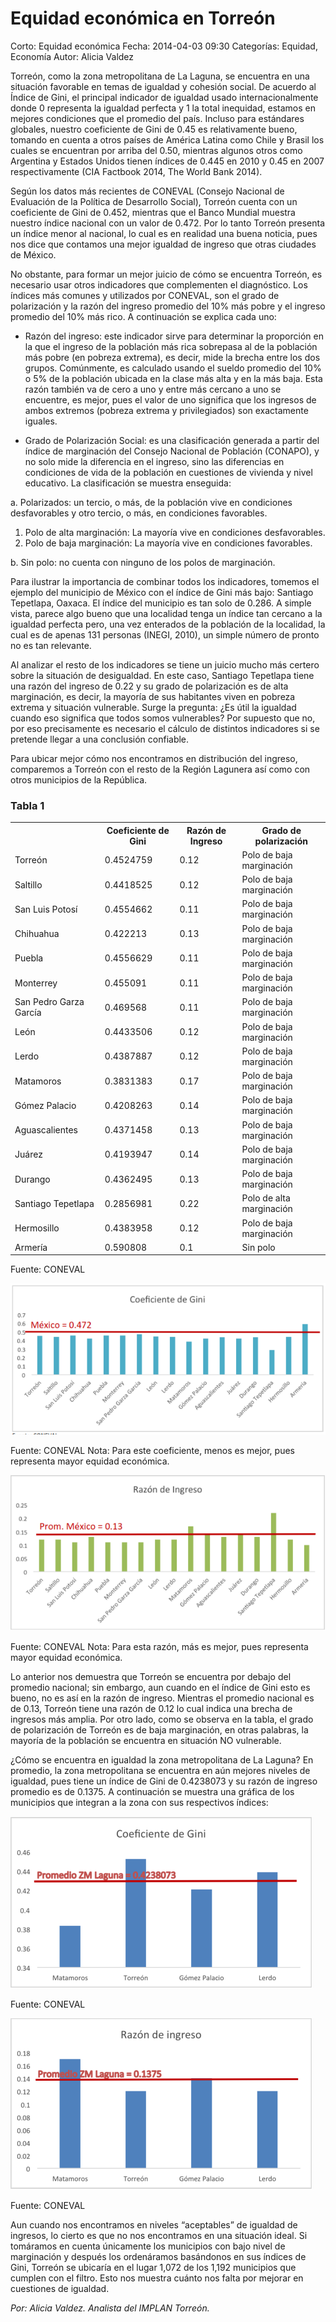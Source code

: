 Equidad económica en Torreón
============================

Corto: Equidad económica
Fecha: 2014-04-03 09:30
Categorías: Equidad, Economía
Autor: Alicia Valdez

Torreón, como la zona metropolitana de La Laguna, se encuentra en una situación favorable en temas de igualdad y cohesión social. De acuerdo al Índice de Gini, el principal indicador de igualdad usado internacionalmente donde 0 representa la igualdad perfecta y 1 la total inequidad, estamos en mejores condiciones que el promedio del país. Incluso para estándares globales, nuestro coeficiente de Gini de 0.45 es relativamente bueno, tomando en cuenta a otros países de América Latina como Chile y Brasil los cuales se encuentran por arriba del 0.50, mientras algunos otros como Argentina y Estados Unidos tienen índices de 0.445 en 2010 y 0.45 en 2007 respectivamente (CIA Factbook 2014, The World Bank 2014).

<!-- break -->

Según los datos más recientes de CONEVAL (Consejo Nacional de Evaluación de la Política de Desarrollo Social), Torreón cuenta con un coeficiente de Gini de 0.452, mientras que el Banco Mundial muestra nuestro índice nacional con un valor de 0.472. Por lo tanto Torreón presenta un índice menor al nacional, lo cual es en realidad una buena noticia, pues nos dice que contamos una mejor igualdad de ingreso que otras ciudades de México.

No obstante, para formar un mejor juicio de cómo se encuentra Torreón, es necesario usar otros indicadores que complementen el diagnóstico. Los índices más comunes y utilizados por CONEVAL, son el grado de polarización y la razón del ingreso promedio del 10% más pobre y el ingreso promedio del 10% más rico. A continuación se explica cada uno:

* Razón del ingreso: este indicador sirve para determinar la proporción en la que el ingreso de la población más rica sobrepasa al de la población más pobre (en pobreza extrema), es decir, mide la brecha entre los dos grupos. Comúnmente, es calculado usando el sueldo promedio del  10% o 5% de la población ubicada en la clase más alta y en la más baja.
Esta razón también va de cero a uno y entre más cercano a uno se encuentre, es mejor, pues el valor de uno significa que los ingresos de ambos extremos (pobreza extrema y privilegiados) son exactamente iguales.

* Grado de Polarización Social: es una clasificación generada a partir del índice de marginación del Consejo Nacional de Población (CONAPO), y no solo mide la diferencia en el ingreso, sino las diferencias en condiciones de vida de la población en cuestiones de vivienda y nivel educativo. La clasificación se muestra enseguida:

a. Polarizados: un tercio, o más, de la población vive en condiciones desfavorables y otro tercio, o más,  en condiciones favorables.

1. Polo de alta marginación: La mayoría vive en condiciones desfavorables.
2. Polo de baja marginación: La mayoría vive en condiciones favorables.

b. Sin polo: no cuenta con ninguno de los polos de marginación.

Para ilustrar la importancia de combinar todos los indicadores, tomemos el ejemplo del municipio de México con el índice de Gini más bajo: Santiago Tepetlapa, Oaxaca. El índice del municipio es tan solo de 0.286. A simple vista, parece algo bueno que una localidad tenga un índice tan cercano a la igualdad perfecta pero, una vez enterados de la población de la localidad, la cual es de apenas 131 personas (INEGI, 2010), un simple número de pronto no es tan relevante.

Al analizar el resto de los indicadores se tiene un juicio mucho más certero sobre la situación de desigualdad. En este caso, Santiago Tepetlapa tiene una razón del ingreso de 0.22 y su grado de polarización es de alta marginación, es decir, la mayoría de sus habitantes viven en pobreza extrema y situación vulnerable. Surge la pregunta: ¿Es útil la igualdad cuando eso significa que todos somos vulnerables? Por supuesto que no, por eso precisamente es necesario el cálculo de distintos indicadores si se pretende llegar a una conclusión confiable.

Para ubicar mejor cómo nos encontramos en distribución del ingreso, comparemos a Torreón con el resto de la Región Lagunera así como con otros municipios de la República.

### Tabla 1

<table class="table table-hover table-bordered">
  <tr>
    <th></th>
    <th>Coeficiente de Gini</th>
    <th>Razón de Ingreso</th>
    <th>Grado de polarización</th>
  </tr>
  <tr>
    <td>Torreón</td>
    <td>0.4524759</td>
    <td>0.12</td>
    <td>Polo de baja marginación</td>
  </tr>
  <tr>
    <td>Saltillo</td>
    <td>0.4418525</td>
    <td>0.12</td>
    <td>Polo de baja marginación</td>
  </tr>
  <tr>
    <td>San Luis Potosí</td>
    <td>0.4554662</td>
    <td>0.11</td>
    <td>Polo de baja marginación</td>
  </tr>
  <tr>
    <td>Chihuahua</td>
    <td>0.422213</td>
    <td>0.13</td>
    <td>Polo de baja marginación</td>
  </tr>
  <tr>
    <td>Puebla</td>
    <td>0.4556629</td>
    <td>0.11</td>
    <td>Polo de baja marginación</td>
  </tr>
  <tr>
    <td>Monterrey</td>
    <td>0.455091</td>
    <td>0.11</td>
    <td>Polo de baja marginación</td>
  </tr>
  <tr>
    <td>San Pedro Garza García</td>
    <td>0.469568</td>
    <td>0.11</td>
    <td>Polo de baja marginación</td>
  </tr>
  <tr>
    <td>León</td>
    <td>0.4433506</td>
    <td>0.12</td>
    <td>Polo de baja marginación</td>
  </tr>
  <tr>
    <td>Lerdo</td>
    <td>0.4387887</td>
    <td>0.12</td>
    <td>Polo de baja marginación</td>
  </tr>
  <tr>
    <td>Matamoros</td>
    <td>0.3831383</td>
    <td>0.17</td>
    <td>Polo de baja marginación</td>
  </tr>
  <tr>
    <td>Gómez Palacio</td>
    <td>0.4208263</td>
    <td>0.14</td>
    <td>Polo de baja marginación</td>
  </tr>
  <tr>
    <td>Aguascalientes</td>
    <td>0.4371458</td>
    <td>0.13</td>
    <td>Polo de baja marginación</td>
  </tr>
  <tr>
    <td>Juárez</td>
    <td>0.4193947</td>
    <td>0.14</td>
    <td>Polo de baja marginación</td>
  </tr>
  <tr>
    <td>Durango</td>
    <td>0.4362495</td>
    <td>0.13</td>
    <td>Polo de baja marginación</td>
  </tr>
  <tr>
    <td>Santiago Tepetlapa</td>
    <td>0.2856981</td>
    <td>0.22</td>
    <td>Polo de alta marginación</td>
  </tr>
  <tr>
    <td>Hermosillo</td>
    <td>0.4383958</td>
    <td>0.12</td>
    <td>Polo de baja marginación</td>
  </tr>
  <tr>
    <td>Armería</td>
    <td>0.590808</td>
    <td>0.1</td>
    <td>Sin polo</td>
  </tr>
</table>

Fuente: CONEVAL

![Coeficiente de Gini](equidad-economica-en-torreon/coeficiente-gini.png)

Fuente: CONEVAL
Nota: Para este coeficiente, menos es mejor, pues representa mayor equidad económica.

![Razón de Ingreso](equidad-economica-en-torreon/razon-de-ingreso.png)

Fuente: CONEVAL
Nota: Para esta razón, más es mejor, pues representa mayor equidad económica.

Lo anterior nos demuestra que Torreón se encuentra por debajo del promedio nacional; sin embargo, aun cuando en el índice de Gini esto es bueno, no es así en la razón de ingreso. Mientras el promedio nacional es de 0.13, Torreón tiene una razón de 0.12 lo cual indica una brecha de ingresos más amplia. Por otro lado, como se observa en la tabla, el grado de polarización de Torreón es de baja marginación, en otras palabras, la mayoría de la población se encuentra en situación NO vulnerable.

¿Cómo se encuentra en igualdad la zona metropolitana de La Laguna? En promedio, la zona metropolitana se encuentra en aún mejores niveles de igualdad, pues tiene un índice de Gini de 0.4238073 y su razón de ingreso promedio es de 0.1375. A continuación se muestra una gráfica de los municipios que integran a la zona con sus respectivos índices:

![Coeficiente de Gini en la Laguna](equidad-economica-en-torreon/coeficiente-gini-laguna.png)

Fuente: CONEVAL

![Razón de Ingreso en la Laguna](equidad-economica-en-torreon/razon-de-ingreso-laguna.png)

Fuente: CONEVAL

Aun cuando nos encontramos en niveles “aceptables” de igualdad de ingresos, lo cierto es que no nos encontramos en una situación ideal. Si tomáramos en cuenta únicamente los municipios con bajo nivel de marginación y después los ordenáramos basándonos en sus índices de Gini, Torreón se ubicaría en el lugar 1,072 de los 1,192 municipios que cumplen con el filtro. Esto nos muestra cuánto nos falta por mejorar en cuestiones de igualdad.

_Por: Alicia Valdez. Analista del IMPLAN Torreón._
